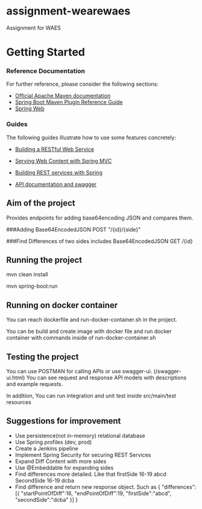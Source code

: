 # assignment-wearewaes
Assignment for WAES


# Getting Started

### Reference Documentation
For further reference, please consider the following sections:

* [Official Apache Maven documentation](https://maven.apache.org/guides/index.html)
* [Spring Boot Maven Plugin Reference Guide](https://docs.spring.io/spring-boot/docs/2.2.4.RELEASE/maven-plugin/)
* [Spring Web](https://docs.spring.io/spring-boot/docs/2.2.4.RELEASE/reference/htmlsingle/#boot-features-developing-web-applications)

### Guides
The following guides illustrate how to use some features concretely:

* [Building a RESTful Web Service](https://spring.io/guides/gs/rest-service/)
* [Serving Web Content with Spring MVC](https://spring.io/guides/gs/serving-web-content/)
* [Building REST services with Spring](https://spring.io/guides/tutorials/bookmarks/)

* [API documentation and swagger](/swagger-ui.html)

## Aim of the project

Provides endpoints for adding base64encoding JSON and compares them.

###Adding Base64EncodedJSON
POST "/{id}/{side}"

###Find Differences of two sides includes Base64EncodedJSON
GET /{id}

## Running the project

mvn clean install

mvn spring-boot:run

## Running on docker container

You can reach dockerfile and run-docker-container.sh in the project.

You can be build and create image with docker file and run docker container with commands inside of run-docker-container.sh


## Testing the project

You can use POSTMAN for calling APIs or use swagger-ui. (/swagger-ui.html)
You can see request and response API models with descriptions and example requests.


In addition, You can run integration and unit test inside src/main/test resources 


## Suggestions for improvement

- Use persistence(not in-memory) relational database
- Use Spring profiles (dev, prod)
- Create a Jenkins pipeline
- Implement Spring Security for securing REST Services
- Expand Diff Content with more sides
- Use @Embeddable for expanding sides
- Find differences more detailed. Like that
firstSide  16-19 abcd
SecondSide 16-19 dcba
- Find difference and return new response object. Such as
{
"differences":[{
"startPointOfDiff":16,
"endPointOfDiff":19,
"firstSide":"abcd",
"secondSide":"dcba"
}]
}


